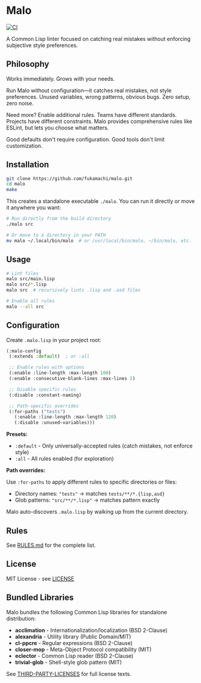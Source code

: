 # Malo

[![CI](https://github.com/fukamachi/malo/actions/workflows/ci.yml/badge.svg)](https://github.com/fukamachi/malo/actions/workflows/ci.yml)

A Common Lisp linter focused on catching real mistakes without enforcing subjective style preferences.

## Philosophy

Works immediately. Grows with your needs.

Run Malo without configuration—it catches real mistakes, not style preferences.
Unused variables, wrong patterns, obvious bugs. Zero setup, zero noise.

Need more? Enable additional rules. Teams have different standards. Projects
have different constraints. Malo provides comprehensive rules like ESLint,
but lets you choose what matters.

Good defaults don't require configuration. Good tools don't limit customization.

## Installation

```bash
git clone https://github.com/fukamachi/malo.git
cd malo
make
```

This creates a standalone executable `./malo`. You can run it directly or move it anywhere you want:

```bash
# Run directly from the build directory
./malo src

# Or move to a directory in your PATH
mv malo ~/.local/bin/malo  # or /usr/local/bin/malo, ~/bin/malo, etc.
```

## Usage

```bash
# Lint files
malo src/main.lisp
malo src/*.lisp
malo src  # recursively lints .lisp and .asd files

# Enable all rules
malo --all src
```

## Configuration

Create `.malo.lisp` in your project root:

```lisp
(:malo-config
 (:extends :default)  ; or :all

 ;; Enable rules with options
 (:enable :line-length :max-length 100)
 (:enable :consecutive-blank-lines :max-lines 2)

 ;; Disable specific rules
 (:disable :constant-naming)

 ;; Path-specific overrides
 (:for-paths ("tests")
   (:enable :line-length :max-length 120)
   (:disable :unused-variables)))
```

**Presets:**

- `:default` - Only universally-accepted rules (catch mistakes, not enforce style)
- `:all` - All rules enabled (for exploration)

**Path overrides:**

Use `:for-paths` to apply different rules to specific directories or files:
- Directory names: `"tests"` → matches `tests/**/*.{lisp,asd}`
- Glob patterns: `"src/**/*.lisp"` → matches pattern exactly

Malo auto-discovers `.malo.lisp` by walking up from the current directory.

## Rules

See [RULES.md](RULES.md) for the complete list.

## License

MIT License - see [LICENSE](LICENSE)

## Bundled Libraries

Malo bundles the following Common Lisp libraries for standalone distribution:

- **acclimation** - Internationalization/localization (BSD 2-Clause)
- **alexandria** - Utility library (Public Domain/MIT)
- **cl-ppcre** - Regular expressions (BSD 2-Clause)
- **closer-mop** - Meta-Object Protocol compatibility (MIT)
- **eclector** - Common Lisp reader (BSD 2-Clause)
- **trivial-glob** - Shell-style glob pattern (MIT)

See [THIRD-PARTY-LICENSES](THIRD-PARTY-LICENSES) for full license texts.
